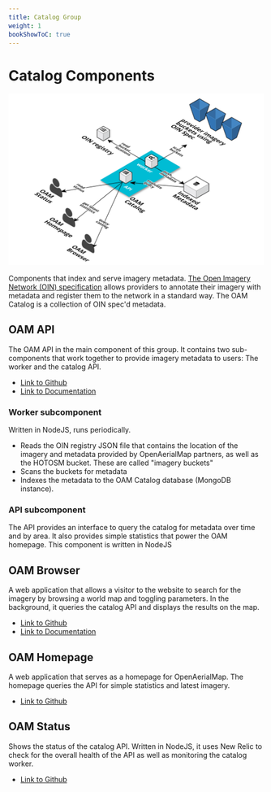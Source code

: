 ```yaml
---
title: Catalog Group
weight: 1
bookShowToC: true
---
```


# Catalog Components

![Screenshot](/content/ecosystem/ecosystem_oam_catalog.png)

Components that index and serve imagery metadata. [The Open Imagery Network (OIN) specification](https://github.com/openimagerynetwork/oin-metadata-spec) allows providers to annotate their imagery with metadata and register them to the network in a standard way. The OAM Catalog is a collection of OIN spec'd metadata.

## OAM API
The OAM API in the main component of this group. It contains two sub-components that work together to provide imagery metadata to users: The  worker and the catalog API. 

- [Link to Github](https://github.com/hotosm/oam-api) 
- [Link to Documentation](/api/) 

### Worker subcomponent
Written in NodeJS, runs periodically.

- Reads the OIN registry JSON file that contains the location of the imagery and metadata provided by OpenAerialMap partners, as well as the HOTOSM bucket. These are called "imagery buckets" 
- Scans the buckets for metadata
- Indexes the metadata to the OAM Catalog database (MongoDB instance).

### API subcomponent
The API provides an interface to query the catalog for metadata over time and by area. It also provides simple statistics that power the OAM homepage. This component is written in NodeJS

## OAM Browser
A web application that allows a visitor to the website to search for the imagery by browsing a world map and toggling parameters. In the background, it queries the catalog API and displays the results on the map.

- [Link to Github](https://github.com/hotosm/oam-browser)
- [Link to Documentation](/browser/getting-started/)

## OAM Homepage
A web application that serves as a homepage for OpenAerialMap. The homepage queries the API for simple statistics and latest imagery.

- [Link to Github](https://github.com/hotosm/openaerialmap.org)

## OAM Status
Shows the status of the catalog API. Written in NodeJS, it uses New Relic to check for the overall health of the API as well as monitoring the catalog worker.

- [Link to Github](https://github.com/hotosm/oam-status)

